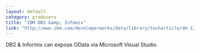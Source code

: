 ```yaml
---
layout: default
category: producers
title: "IBM DB2 &amp; Infomix"
link: "http://www.ibm.com/developerworks/data/library/techarticle/dm-1205odata/index.html"
---
```

DB2 &amp; Informix can expose OData via Microsoft Visual Studio.
